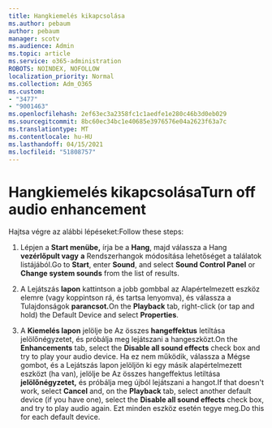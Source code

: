 ```yaml
---
title: Hangkiemelés kikapcsolása
ms.author: pebaum
author: pebaum
manager: scotv
ms.audience: Admin
ms.topic: article
ms.service: o365-administration
ROBOTS: NOINDEX, NOFOLLOW
localization_priority: Normal
ms.collection: Adm_O365
ms.custom:
- "3477"
- "9001463"
ms.openlocfilehash: 2ef63ec3a2358fc1c1aedfe1e280c46b3d0eb029
ms.sourcegitcommit: 8bc60ec34bc1e40685e3976576e04a2623f63a7c
ms.translationtype: MT
ms.contentlocale: hu-HU
ms.lasthandoff: 04/15/2021
ms.locfileid: "51808757"
---
```

# <a name="turn-off-audio-enhancement"></a><span data-ttu-id="bd43a-102">Hangkiemelés kikapcsolása</span><span class="sxs-lookup"><span data-stu-id="bd43a-102">Turn off audio enhancement</span></span>

<span data-ttu-id="bd43a-103">Hajtsa végre az alábbi lépéseket:</span><span class="sxs-lookup"><span data-stu-id="bd43a-103">Follow these steps:</span></span>

1. <span data-ttu-id="bd43a-104">Lépjen a **Start menübe,** írja be a **Hang**, majd válassza a Hang **vezérlőpult vagy** **a** Rendszerhangok módosítása lehetőséget a találatok listájából.</span><span class="sxs-lookup"><span data-stu-id="bd43a-104">Go to **Start**, enter **Sound**, and select **Sound Control Panel** or **Change system sounds** from the list of results.</span></span>

2. <span data-ttu-id="bd43a-105">A Lejátszás **lapon** kattintson a jobb gombbal az Alapértelmezett eszköz elemre (vagy koppintson rá, és tartsa lenyomva), és válassza a Tulajdonságok **parancsot.**</span><span class="sxs-lookup"><span data-stu-id="bd43a-105">On the **Playback** tab, right-click (or tap and hold) the Default Device and select **Properties**.</span></span>

3. <span data-ttu-id="bd43a-106">A **Kiemelés lapon** jelölje be Az összes **hangeffektus** letiltása jelölőnégyzetet, és próbálja meg lejátszani a hangeszközt.</span><span class="sxs-lookup"><span data-stu-id="bd43a-106">On the **Enhancements** tab, select the **Disable all sound effects** check box and try to play your audio device.</span></span> <span data-ttu-id="bd43a-107">Ha ez nem működik,  válassza a  Mégse gombot, és a Lejátszás lapon jelöljön ki egy másik alapértelmezett eszközt (ha van), jelölje be Az összes hangeffektus letiltása **jelölőnégyzetet,** és próbálja meg újból lejátszani a hangot.</span><span class="sxs-lookup"><span data-stu-id="bd43a-107">If that doesn't work, select **Cancel** and, on the **Playback** tab, select another default device (if you have one), select the **Disable all sound effects** check box, and try to play audio again.</span></span> <span data-ttu-id="bd43a-108">Ezt minden eszköz esetén tegye meg.</span><span class="sxs-lookup"><span data-stu-id="bd43a-108">Do this for each default device.</span></span>
